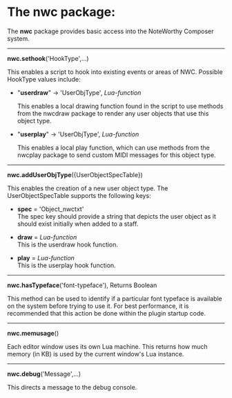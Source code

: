 # **The nwc package:**

The **nwc** package provides basic access into the NoteWorthy Composer system.

------------------------------------
**nwc.sethook**('HookType',...)

This enables a script to hook into existing events or areas of NWC. Possible HookType values include:

 - "**userdraw**" -> 'UserObjType', *Lua-function*
   
   This enables a local drawing function found in the script to use
   methods from the nwcdraw package to render any user objects that use
   this object type.
 - "**userplay**" -> 'UserObjType', *Lua-function*
   
   This enables a local play function, which can use methods from the
   nwcplay package to send custom MIDI messages for this object type.


------------------------------------
**nwc.addUserObjType**({UserObjectSpecTable})
  
This enables the creation of a new user object type. The UserObjectSpecTable supports the following keys:

- **spec** = 'Object_nwctxt'
<br>The spec key should provide a string that depicts the user object as it should exist initially when added to a staff.
  
- **draw** = *Lua-function*
<br>This is the userdraw hook function.
  
- **play** = *Lua-function*
<br>This is the userplay hook function.


------------------------------------
**nwc.hasTypeface**('font-typeface'), Returns Boolean

This method can be used to identify if a particular font typeface is available on the system before trying to use it. For best performance, it is recommended that this action be done within the plugin startup code.


------------------------------------
**nwc.memusage**()

Each editor window uses its own Lua machine. This returns how much memory (in KB) is used by the current window's Lua instance.


------------------------------------
**nwc.debug**('Message',...)

This directs a message to the debug console.
